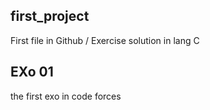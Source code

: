 ## first_project
First file in Github / Exercise solution in lang C

## EXo 01 
the first exo in code forces 
